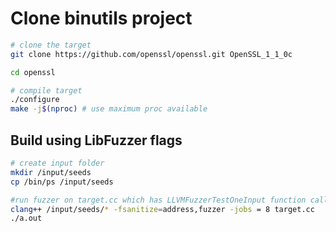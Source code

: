 # Clone binutils project
``` sh
# clone the target
git clone https://github.com/openssl/openssl.git OpenSSL_1_1_0c

cd openssl

# compile target
./configure 
make -j$(nproc) # use maximum proc available
```

## Build using LibFuzzer flags
``` sh
# create input folder
mkdir /input/seeds
cp /bin/ps /input/seeds

#run fuzzer on target.cc which has LLVMFuzzerTestOneInput function calling the libraries functions
clang++ /input/seeds/* -fsanitize=address,fuzzer -jobs = 8 target.cc
./a.out


```
